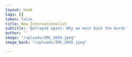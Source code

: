 ```yaml
---
layout: book
tags: []
taken: false
title: New Internationalist
subtitle: 'Betrayed again: Why we must back the Kurds'
author: ''
image: "/uploads/IMG_3894.jpeg"
image_back: "/uploads/IMG_3895.jpeg"

---
```

